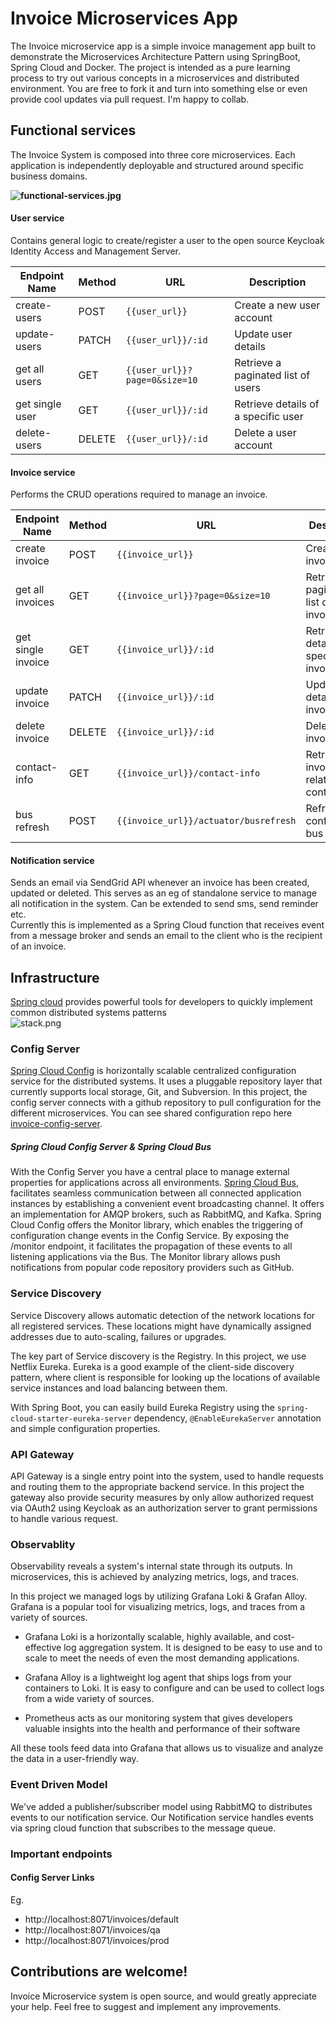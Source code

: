 
# Invoice Microservices App

The Invoice microservice app is a simple invoice management app built to demonstrate the Microservices Architecture Pattern using SpringBoot, Spring Cloud and Docker. The project is intended as a pure learning process to try out various concepts in a microservices and distributed environment. You are free to fork it and turn into something else or even provide cool updates via pull request. I'm happy to collab.

## Functional services

The Invoice System is composed into three core microservices. Each application is independently deployable and structured around specific business domains.

**![functional-services.jpg](docs/assets/functional-services.jpg)**

#### User service
Contains general logic to create/register a user to the open source Keycloak Identity Access and Management Server.

| Endpoint Name  | Method | URL                    | Description                      |  
|---------------|--------|------------------------|----------------------------------|  
| create-users  | POST   | `{{user_url}}`         | Create a new user account       |  
| update-users  | PATCH  | `{{user_url}}/:id`     | Update user details             |  
| get all users | GET    | `{{user_url}}?page=0&size=10` | Retrieve a paginated list of users |  
| get single user | GET    | `{{user_url}}/:id`     | Retrieve details of a specific user |  
| delete-users  | DELETE | `{{user_url}}/:id`     | Delete a user account           |  


#### Invoice service
Performs the CRUD operations required to manage an invoice.

| Endpoint Name       | Method  | URL                          | Description                        |  
|---------------------|--------|------------------------------|------------------------------------|  
| create invoice     | POST   | `{{invoice_url}}`            | Create a new invoice              |  
| get all invoices   | GET    | `{{invoice_url}}?page=0&size=10` | Retrieve a paginated list of invoices |  
| get single invoice | GET    | `{{invoice_url}}/:id`        | Retrieve details of a specific invoice |  
| update invoice     | PATCH  | `{{invoice_url}}/:id`        | Update details of an invoice      |  
| delete invoice     | DELETE | `{{invoice_url}}/:id`        | Delete an invoice                 |  
| contact-info       | GET    | `{{invoice_url}}/contact-info` | Retrieve invoice-related contact info |  
| bus refresh       | POST   | `{{invoice_url}}/actuator/busrefresh` | Refresh configuration bus |  


#### Notification service
Sends an email via SendGrid API whenever an invoice has been created, updated or deleted. This serves as an eg of standalone service to manage all notification in the system. Can be extended to send sms, send reminder etc.  
Currently this is implemented as a Spring Cloud function that receives event from a message broker and sends an email to the client who is the recipient of an invoice.

## Infrastructure
[Spring cloud](https://spring.io/projects/spring-cloud) provides powerful tools for developers to quickly implement common distributed systems patterns  
![stack.png](docs/assets/stack.png)

### Config Server
[Spring Cloud Config](http://cloud.spring.io/spring-cloud-config/spring-cloud-config.html) is horizontally scalable centralized configuration service for the distributed systems. It uses a pluggable repository layer that currently supports local storage, Git, and Subversion. In this project, the config server connects with a github repository to pull configuration for the different microservices. You can see shared configuration repo here [invoice-config-server](https://github.com/apettiigrew/invoice-config-server).

##### Spring Cloud Config Server & Spring Cloud Bus
With the Config Server you have a central place to manage external properties for applications across all environments. [Spring Cloud Bus](https://spring.io/projects/spring-cloud-bus), facilitates seamless communication between all connected application instances by establishing a convenient event broadcasting channel. It offers an implementation for AMQP brokers, such as RabbitMQ, and Kafka. Spring Cloud Config offers the Monitor library, which enables the triggering of configuration change events in the Config Service. By exposing the /monitor endpoint, it facilitates the propagation of these events to all listening applications via the Bus. The Monitor library allows push notifications from popular code repository providers such as GitHub.
### Service Discovery

[](https://github.com/sqshq/piggymetrics/blob/master/README.md#service-discovery)

Service Discovery allows automatic detection of the network locations for all registered services. These locations might have dynamically assigned addresses due to auto-scaling, failures or upgrades.

The key part of Service discovery is the Registry. In this project, we use Netflix Eureka. Eureka is a good example of the client-side discovery pattern, where client is responsible for looking up the locations of available service instances and load balancing between them.

With Spring Boot, you can easily build Eureka Registry using the  `spring-cloud-starter-eureka-server` dependency,  `@EnableEurekaServer` annotation and simple configuration properties.

### API Gateway

API Gateway is a single entry point into the system, used to handle requests and routing them to the appropriate backend service.  In this project the gateway also provide security measures by only allow authorized request via OAuth2 using Keycloak as an authorization server to grant permissions to handle various request.

### Observablity
Observability reveals a system's internal state through its outputs. In microservices, this is achieved by analyzing metrics, logs, and traces.

In this project we managed logs by utilizing Grafana Loki & Grafan Alloy. Grafana is a popular tool for visualizing metrics, logs, and traces from a variety of sources.

- Grafana Loki is a horizontally scalable, highly available, and cost-effective log aggregation system. It is designed to be easy to use and to scale to meet the needs of even the most demanding applications.

- Grafana Alloy is a lightweight log agent that ships logs from your containers to Loki. It is easy to configure and can be used to collect logs from a wide variety of sources.

- Prometheus acts as our monitoring system that gives developers valuable insights into the health and performance of their software

All these tools feed data into Grafana that allows us to visualize and analyze the data in a user-friendly way.

### Event Driven Model
We've added a publisher/subscriber model using RabbitMQ to distributes events to our notification service.  Our Notification service handles events via spring cloud function that subscribes to the message queue.

### Important endpoints

[](https://github.com/sqshq/piggymetrics/blob/master/README.md#important-endpoints)

#### Config Server Links
Eg. 
- http://localhost:8071/invoices/default
- http://localhost:8071/invoices/qa
- http://localhost:8071/invoices/prod

## Contributions are welcome!

[](https://github.com/sqshq/piggymetrics/blob/master/README.md#contributions-are-welcome)

Invoice Microservice system is open source, and would greatly appreciate your help. Feel free to suggest and implement any improvements.